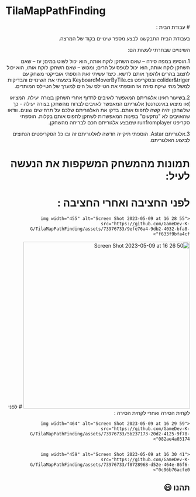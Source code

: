 

 # TilaMapPathFinding
 
<div dir='rtl' lang='he'>
# עבודת הבית :
 
 בעבודת הבית התבקשנו לבצע מספר שינויים בקוד של המרצה. 
 
 השינויים שבחרתי לעשות הם:
    
 1.הוסיפו במפה סירה – שאם השחקן לוקח אותה, הוא יכול לשוט במים; עז – שאם השחקן לוקח אותה, הוא
יכול לטפס על הרים; ומכוש – שאם השחקן לוקח אותו, הוא יכול לחצוב בהרים ולהפוך אותם לדשא.
    כיצד עשיתי זאת הוספתי אובייקטי משחק עם colider&triger ובסקריפט  KeyboardMoverByTile.cs ביצעתי את השינויים והבדיקות למשל מתי שיקח סירה אז הוספתי את הטיילס של הים למערך של הטיילס המותרים.
    
2.בשיעור ראינו אלגוריתם המאפשר לאויבים לרדוף אחרי השחקן בצורה יעילה. המציאו )או מיצאו באינטרנט(
אלגוריתם המאפשר לאויבים לברוח מהשחקן בצורה יעילה - כך שלשחקן יהיה קשה לתפוס אותם. בדקו את
האלגוריתם שלכם על תרחישים שונים. וודאו שהאויבים לא "נתקעים" בפינות המאפשרות לשחקן לתפוס אותם
בקלות.
הוספתי סקריפט runfromplayer שמבצע אלגוריתם חכם לבריחה מהשחקן.
     
3.אלגוריתם Astar.
הוספתי תיקייה חדשה לאלגוריתם זה ובו כל הסקריפטים הנחוצים לביצוע האלגוריתם.
# תמונות מהמשחק המשקפות את הנעשה לעיל:
# לפני החציבה ואחרי החציבה :
    
    <img width="455" alt="Screen Shot 2023-05-09 at 16 28 55" src="https://github.com/GameDev-K-G/TilaMapPathFinding/assets/73976733/9efe76a4-9db2-4032-bfa8-f633f9bfa4cf">
 
<img width="455" alt="Screen Shot 2023-05-09 at 16 26 50" src="https://github.com/GameDev-K-G/TilaMapPathFinding/assets/73976733/76620a3c-b456-41f7-801f-48de5ad5787d">
# לפני לקחית הסירה ואחרי לקחית הסירה :
    
    <img width="464" alt="Screen Shot 2023-05-09 at 16 29 59" src="https://github.com/GameDev-K-G/TilaMapPathFinding/assets/73976733/5b237173-20d2-4125-9f78-082ae4a03174">
 
 
    <img width="459" alt="Screen Shot 2023-05-09 at 16 30 41" src="https://github.com/GameDev-K-G/TilaMapPathFinding/assets/73976733/f8728968-d52e-464e-86f6-0c96b76acfe0">
## תהנו :smiley:
</div>
